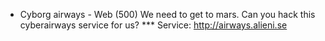 * Cyborg airways - Web (500)
We need to get to mars. Can you hack this cyberairways service for us? 
*** Service: http://airways.alieni.se 